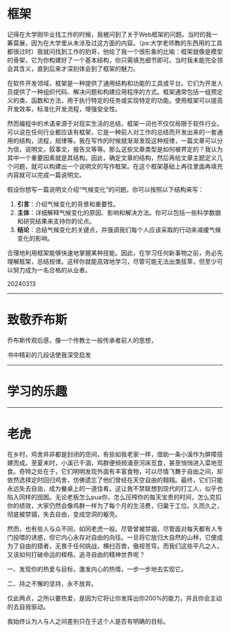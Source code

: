 # 框架

​      记得在大学刚毕业找工作的时候，我被问到了关于Web框架的问题。当时的我一筹莫展，因为在大学里从未涉及过这方面的内容。（ps:大学老师教的东西用的工具都很过时）我就问找到工作的豹哥，他给了我一个很形象的比喻：框架就像是模型的骨架，它为你构建好了一个基本结构，你只需填充细节即可。当时我未能完全领会其含义，直到后来才深刻体会到了框架的魅力。

​      在软件开发领域，框架是一种提供了通用结构和功能的工具或平台。它们为开发人员提供了一种组织代码、解决问题和构建应用程序的方式。框架通常包括一组预定义的类、函数和方法，用于执行特定的任务或实现特定的功能。使用框架可以提高开发效率，标准化开发流程，增强安全性。

​      然而编程中的术语来源于对现实生活的总结，框架一词也不仅仅局限于软件行业。可以说在任何行业都应该有框架，它是一种前人对工作的总结而开发出来的一套通用的结构，流程，规律等。我在写作的时候就渐渐发现这种规律，一篇文章可以分为信，说明文，叙事文，报告文等等。那么这些文章类型是如何被界定的？我认为其中一个重要因素就是其结构。因此，确定文章的结构，然后再给文章主题定义几个问题，就可以构建出一个说明文的写作框架。在这个框架基础上再往里面再填充内容就可以完成一篇说明文。

假设你想写一篇说明文介绍“气候变化”的问题。你可以按照以下结构来写：

1. **引言**：介绍气候变化的背景和重要性。
2. **主体**：详细解释气候变化的原因、影响和解决方法。你可以包括一些科学数据和研究结果来支持你的论点。
3. **结论**：总结气候变化的关键点，并强调我们每个人应该采取的行动来减缓气候变化的影响。

​    合理地利用框架能够快速地掌握某种技能。因此，在学习任何新事物之前，务必先理解框架，总结规律。这样你就能高效地学习，尽管可能无法出类拔萃，但至少可以努力成为一名合格的从业者。

20240313

---

# 致敬乔布斯

乔布斯传观后感，像一个传教士一般传承者前人的思想，

书中精彩的几段话使我深受启发



---

# 学习的乐趣

---

# 老虎

​     在乡村，鸡舍并非都是封闭的空间，有些如我老家一样，借助一条小溪作为屏障搭建而成。至夏末时，小溪已干涸，鸡群便频频涌至河床觅食，甚至悄悄进入菜地觅食。奇特之处在于，它们明明发现外面有丰富食物，可以尽情飞舞于自由之间，却依然选择定时回归鸡舍，仿佛遗忘了他们曾经在天空自由的翱翔。最终，它们只能永远失去自由，成为餐桌上的一道佳肴。这让我不禁联想到现代的打工人，似乎也陷入同样的囹圄。无论老板怎么pua你，怎么压榨你的每天宝贵的时间，怎么克扣你的绩效，大家仍然会像鸡群一样为了每个月的生活费，归巢于工位。久而久之，彻底被禁锢，失去自由，变成空洞的躯壳。

​     然而，也有些人与众不同，如同老虎一般。尽管曾被禁锢，尽管面对每天都有人专门投喂的诱惑，但它内心永存对自由的向往。一旦将它放归大自然的山林，它便成为了自由的猎者，无畏于任何挑战，横扫百兽，傲视苍穹。而我们这些平凡之人，又该如何打破命运的桎梏，追寻自由的精神世界呢？

一、发现你的热爱与目标，激发内心的热情，一步一步地去实现它。

二、持之不懈的坚持，永不放弃。

仅此两点，之所以要热爱，是因为它将让你发挥出你200%的能力，并且你会主动的去自我驱动。

我始终认为人与人之间差别只在于这个人是否有明确的目标。

